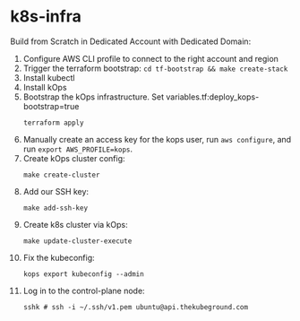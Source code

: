 # k8s-infra

Build from Scratch in Dedicated Account with Dedicated Domain:
1. Configure AWS CLI profile to connect to the right account and region
1. Trigger the terraform bootstrap:
    ```cd tf-bootstrap && make create-stack```
1. Install kubectl
1. Install kOps
1. Bootstrap the kOps infrastructure. Set variables.tf:deploy_kops-bootstrap=true
    ```
    terraform apply
    ```
1. Manually create an access key for the kops user, run `aws configure`, and run `export AWS_PROFILE=kops`.
1. Create kOps cluster config:
    ```
    make create-cluster
    ```
1. Add our SSH key:
    ```
    make add-ssh-key
    ```
1. Create k8s cluster via kOps:
    ```
    make update-cluster-execute
    ```
1. Fix the kubeconfig:
    ```
    kops export kubeconfig --admin
    ```
1. Log in to the control-plane node:
    ```
    sshk # ssh -i ~/.ssh/v1.pem ubuntu@api.thekubeground.com
    ```